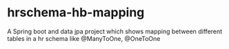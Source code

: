 # hrschema-hb-mapping
A Spring boot and data jpa project which shows mapping between different tables in a hr schema like @ManyToOne, @OneToOne
